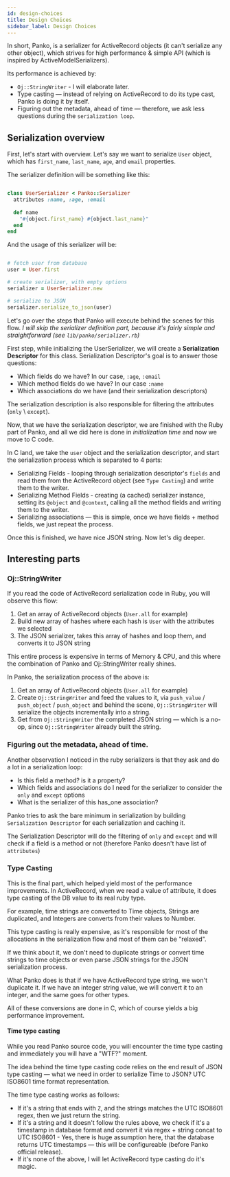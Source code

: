 ```yaml
---
id: design-choices
title: Design Choices
sidebar_label: Design Choices
---
```

In short, Panko, is a serializer for ActiveRecord objects (it can't serialize any other object), which strives for high performance & simple API (which is inspired by ActiveModelSerializers).

Its performance is achieved by:

-   `Oj::StringWriter` - I will elaborate later.
-   Type casting — instead of relying on ActiveRecord to do its type cast, Panko is doing it by itself.
-   Figuring out the metadata, ahead of time — therefore, we ask less questions during the `serialization loop`.

## Serialization overview

First, let's start with overview. Let's say we want to serialize `User` object, which has
`first_name`, `last_name`, `age`, and `email` properties.

The serializer definition will be something like this:

```ruby

class UserSerializer < Panko::Serializer
  attributes :name, :age, :email
  
  def name
    "#{object.first_name} #{object.last_name}"
  end
end

```

And the usage of this serializer will be:

```ruby

# fetch user from database
user = User.first

# create serializer, with empty options
serializer = UserSerializer.new

# serialize to JSON
serializer.serialize_to_json(user)

```

Let's go over the steps that Panko will execute behind the scenes for this flow.
_I will skip the serializer definition part, because it's fairly simple and straightforward (see `lib/panko/serializer.rb`)_

First step, while initializing the UserSerializer, we will create a **Serialization Descriptor** for this class.
Serialization Descriptor's goal is to answer those questions:

-   Which fields do we have? In our case, `:age`, `:email`
-   Which method fields do we have? In our case `:name`
-   Which associations do we have (and their serialization descriptors)

The serialization description is also responsible for filtering the attributes (`only` \\ `except`).

Now, that we have the serialization descriptor, we are finished with the Ruby part of Panko, and all we did here is done in _initialization time_ and now we move to C code.

In C land, we take the `user` object and the serialization descriptor, and start the serialization process which is separated to 4 parts:

-   Serializing Fields - looping through serialization descriptor's `fields` and read them from the ActiveRecord object (see `Type Casting`) and write them to the writer.
-   Serializing Method Fields - creating (a cached) serializer instance, setting its `@object` and `@context`, calling all the method fields and writing them to the writer.
-   Serializing associations — this is simple, once we have fields + method fields, we just repeat the process.

Once this is finished, we have nice JSON string.
Now let's dig deeper.

## Interesting parts

### Oj::StringWriter

If you read the code of ActiveRecord serialization code in Ruby, you will observe this flow:

1.  Get an array of ActiveRecord objects (`User.all` for example)
2.  Build new array of hashes where each hash is `User` with the attributes we selected
3.  The JSON serializer, takes this array of hashes and loop them, and converts it to JSON string

This entire process is expensive in terms of Memory & CPU, and this where the combination of Panko and Oj::StringWriter really shines. 

In Panko, the serialization process of the above is:

1.  Get an array of ActiveRecord objects (`User.all` for example)
2.  Create `Oj::StringWriter` and feed the values to it, via `push_value` / `push_object` / `push_object` and behind the scene, `Oj::StringWriter` will serialize the objects incrementally into a string.
3.  Get from `Oj::StringWriter` the completed JSON string — which is a no-op, since `Oj::StringWriter` already built the string.

### Figuring out the metadata, ahead of time.

Another observation I noticed in the ruby serializers is that they ask and do a lot in a serialization loop: 

-   Is this field a method? is it a property?
-   Which fields and associations do I need for the serializer to consider the `only` and `except` options
-   What is the serializer of this has_one association?

Panko tries to ask the bare minimum in serialization by building `Serialization Descriptor` for each serialization and caching it.

The Serialization Descriptor will do the filtering of `only` and `except` and will check if a field is a method or not (therefore Panko doesn't have list of `attributes`)

### Type Casting

This is the final part, which helped yield most of the performance improvements.
In ActiveRecord, when we read a value of attribute, it does type casting of the DB value to its real ruby type.

For example, time strings are converted to Time objects, Strings are duplicated, and Integers are converts from their values to Number.

This type casting is really expensive, as it's responsible for most of the allocations in the serialization flow and most of them can be "relaxed".

If we think about it, we don't need to duplicate strings or convert time strings to time objects or even parse JSON strings for the JSON serialization process.

What Panko does is that if we have ActiveRecord type string, we won't duplicate it.
If we have an integer string value, we will convert it to an integer, and the same goes for other types.

All of these conversions are done in C, which of course yields a big performance improvement.

#### Time type casting

While you read Panko source code, you will encounter the time type casting and immediately you will have a "WTF?" moment.

The idea behind the time type casting code relies on the end result of JSON type casting — what we need in order to serialize Time to JSON? UTC ISO8601 time format representation.

The time type casting works as follows:

-   If it's a string that ends with `Z`, and the strings matches the UTC ISO8601 regex, then we just return the string.
-   If it's a string and it doesn't follow the rules above, we check if it's a timestamp in database format and convert it via regex + string concat to UTC ISO8601 - Yes, there is huge assumption here, that the database returns UTC timestamps — this will be configureable (before Panko official release).
-   If it's none of the above, I will let ActiveRecord type casting do it's magic.
